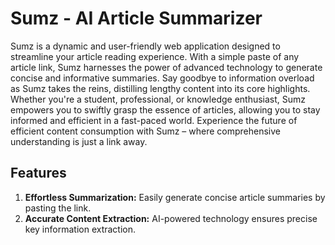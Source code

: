 
# Sumz - AI Article Summarizer

Sumz is a dynamic and user-friendly web application designed to streamline your article reading experience. With a simple paste of any article link, Sumz harnesses the power of advanced technology to generate concise and informative summaries. Say goodbye to information overload as Sumz takes the reins, distilling lengthy content into its core highlights. Whether you're a student, professional, or knowledge enthusiast, Sumz empowers you to swiftly grasp the essence of articles, allowing you to stay informed and efficient in a fast-paced world. Experience the future of efficient content consumption with Sumz – where comprehensive understanding is just a link away.



## Features

1. **Effortless Summarization:** Easily generate concise article summaries by pasting the link.
2. **Accurate Content Extraction:** AI-powered technology ensures precise key information extraction.



